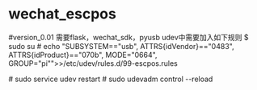 # wechat_escpos
#version_0.01
需要flask，wechat_sdk，pyusb
udev中需要加入如下规则
$ sudo su
\# echo "SUBSYSTEM==\"usb\", ATTRS{idVendor}==\"0483\", ATTRS{idProduct}==\"070b\", MODE=\"0664\", GROUP=\"pi\"">>/etc/udev/rules.d/99-escpos.rules



\# sudo service udev restart 
\# sudo udevadm control --reload
